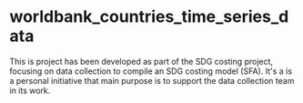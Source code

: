 # worldbank_countries_time_series_data
This is project has been developed as part of the SDG costing project, focusing on data collection to compile an SDG costing model (SFA). It's a is a personal initiative that main purpose is to support the data collection team in its work.
